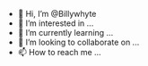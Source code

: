 - 👋 Hi, I’m @Billywhyte
- 👀 I’m interested in ...
- 🌱 I’m currently learning ...
- 💞️ I’m looking to collaborate on ...
- 📫 How to reach me ...

<!---
Billywhyte/Billywhyte is a ✨ special ✨ repository because its `README.md` (this file) appears on your GitHub profile.
You can click the Preview link to take a look at your changes.
--->
